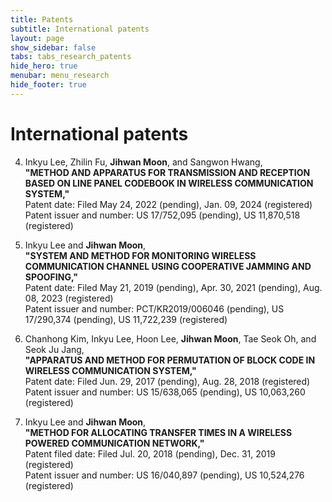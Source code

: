 ```yaml
---
title: Patents
subtitle: International patents
layout: page
show_sidebar: false
tabs: tabs_research_patents
hide_hero: true
menubar: menu_research
hide_footer: true
---
```


# International patents

4. Inkyu Lee, Zhilin Fu, __Jihwan Moon__, and Sangwon Hwang,     
__"METHOD AND APPARATUS FOR TRANSMISSION AND RECEPTION BASED ON LINE PANEL CODEBOOK IN WIRELESS COMMUNICATION SYSTEM,"__        
Patent date: Filed May 24, 2022 (pending), Jan. 09, 2024 (registered)       
Patent issuer and number: US 17/752,095 (pending), US 11,870,518 (registered)       

3. Inkyu Lee and __Jihwan Moon__,      
__"SYSTEM AND METHOD FOR MONITORING WIRELESS COMMUNICATION CHANNEL USING COOPERATIVE JAMMING AND SPOOFING,"__      
Patent date: Filed May 21, 2019 (pending), Apr. 30, 2021 (pending), Aug. 08, 2023 (registered)      
Patent issuer and number: PCT/KR2019/006046 (pending), US 17/290,374 (pending), US 11,722,239 (registered)      

2. Chanhong Kim, Inkyu Lee, Hoon Lee, __Jihwan Moon__, Tae Seok Oh, and Seok Ju Jang,       
__"APPARATUS AND METHOD FOR PERMUTATION OF BLOCK CODE IN WIRELESS COMMUNICATION SYSTEM,"__      
Patent date: Filed Jun. 29, 2017 (pending), Aug. 28, 2018 (registered)       
Patent issuer and number: US 15/638,065 (pending), US 10,063,260 (registered)        

1. Inkyu Lee and __Jihwan Moon__,       
__"METHOD FOR ALLOCATING TRANSFER TIMES IN A WIRELESS POWERED COMMUNICATION NETWORK,"__     
Patent filed date: Filed Jul. 20, 2018 (pending), Dec. 31, 2019 (registered)     
Patent issuer and number: US 16/040,897 (pending), US 10,524,276 (registered)        